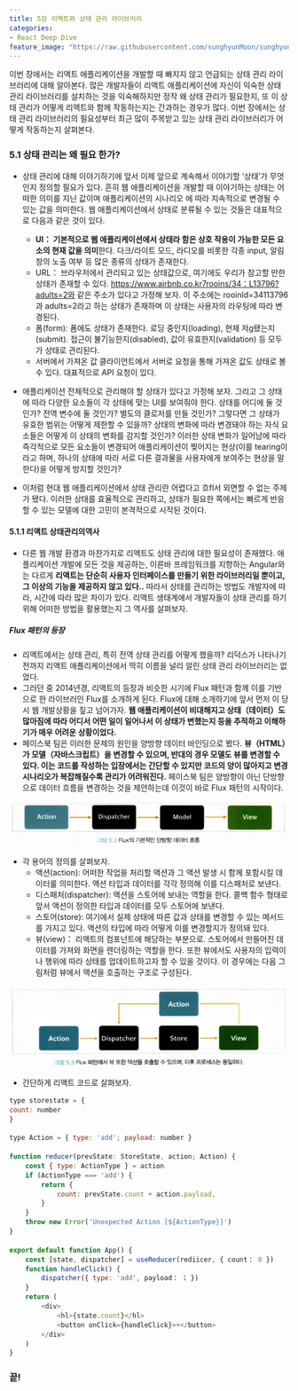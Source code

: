 ```yaml
---
title: 5장 리액트와 상태 관리 라이브러리
categories:
- React Deep Dive
feature_image: "https://raw.githubusercontent.com/sunghyunMoon/sunghyunmoon.github.io/main/assets/img/background/react.png"
---
```


이번 장에서는 리액트 애플리케이션을 개발할 때 빠지지 않고 언급되는 상태 관리 라이브러리에 대해 알아본다. 많은 개발자들이 리액트 애플리케이션에 자신이 익숙한 상태 관리 라이브러리를 설치하는 것을 익숙해하지만 정작 왜 상태 관리가 필요한지, 또 이 상태 관리가 어떻게 리액트와 함께 작동하는지는 간과하는 경우가 많다. 이번 장에서는 상태 관리 라이브러리의 필요성부터 최근 많이 주목받고 있는 상태 관리 라이브러리가 어떻게 작동하는지 살펴본다.

### 5.1 상태 관리는 왜 필요 한가?

-  상태 관리에 대해 이야기하기에 앞서 이제 앞으로 계속해서 이야기할 ‘상태’가 무엇인지 정의할 필요가 있다. 흔히 웹 애플리케이션을 개발할 때 이야기하는 상태는 어떠한 의미를 지닌 값이며 애플리케이션의 시나리오
에 따라 지속적으로 변경될 수 있는 값을 의미한다. 웹 애플리케이션에서 상태로 분류될 수 있는 것들은 대표적으로 다음과 같은 것이 있다.
    - **UI： 기본적으로 웹 애플리케이션에서 상태라 함은 상호 작용이 가능한 모든 요소의 현재 값을 의미**한다. 다크/라이트 모드, 라디오를 비롯한 각종 input, 알림창의 노출 여부 등 많은 종류의 상태가 존재한다.
    - URL： 브라우저에서 관리되고 있는 상태값으로, 여기에도 우리가 참고할 만한 상태가 존재할 수 있다. https://www.airbnb.co.kr7rooins/34：L13796?adults=2와 같은 주소가 있다고 가정해 보자. 이 주소에는 rooinld=34113796과 adults=2라고 하는 상태가 존재하며 이 상태는 사용자의 라우팅에 따라 변경된다.
    - 폼(form): 폼에도 상태가 존재한다. 로딩 중인지(loading), 현재 저g됐는지(submit). 접근이 불7|능한지(disabled), 값이 유효한지(validation) 등 모두가 상태로 관리된다.
    - 서버에서 가져온 값 클라이언트에서 서버로 요청을 통해 가져온 값도 상태로 볼 수 있다. 대표적으로 API 요청이 있다.

- 애플리케이션 전체적으로 관리해야 할 상태가 있다고 가정해 보자. 그리고 그 상태에 따라 다양한 요소들이 각 상태에 맞는 UI를 보여줘야 한다. 상태를 어디에 둘 것인가? 전역 변수에 둘 것인가? 별도의 클로저를 만들 것인가? 그렇다면 그 상태가 유효한 범위는 어떻게 제한할 수 있을까? 상태의 변화에 따라 변경돼야 하는 자식 요소들은 어떻게 이 상태의 변화를 감지할 것인가? 이러한 상태 변화가 일어남에 따라 즉각적으로 모든 요소들이 변경되어 애플리케이션이 찢어지는 현상(이를 tearing이라고 하며, 하나의 상태에 따라 서로 다른 결과물을 사용자에게 보여주는 현상을 말한다)을 어떻게 방지할 것인가?
- 이처럼 현대 웹 애플리케이션에서 상태 관리란 어렵다고 흐fl서 외면할 수 없는 주제가 됐다. 이러한 상태를 효율적으로 관리하고, 상태가 필요한 쪽에서는 빠르게 반응할 수 있는 모델에 대한 고민이 본격적으로 시작된 것이다.

#### 5.1.1 리액트 상태관리의역사

- 다른 웹 개발 환경과 마찬가지로 리액트도 상태 관리에 대한 필요성이 존재했다. 애플리케이션 개발에 모든 것을 제공하는, 이른바 프레임워크를 지향하는 Angular와는 다르게 **리액트는 단순히 사용자 인터페이스를 만들기 위한 라이브러리일 뿐이고, 그 이상의 기능을 제공하지 않고 있다..** 따라서 상태를 관리하는 방법도 개발자에 따라, 시간에 따라 많은 차이가 있다. 리액트 생태계에서 개발자들이 상태 관리를 하기 위해 어떠한 방법을 활용했는지 그 역사를 살펴보자.

<h5>Flux 패턴의 등장</h5>

- 리액트에서는 상태 관리, 특히 전역 상태 관리를 어떻게 했을까? 리덕스가 나타나기 전까지 리액트 애플리케이션에서 딱히 이름을 널리 알린 상태 관리 라이브러리는 없었다.
- 그러던 중 2014년경, 리액트의 등장과 비슷한 시기에 Flux 패턴과 함께 이를 기반으로 한 라이브러인 Flux를 소개하게 된다. Flux에 대해 소개하기에 앞서 먼저 이 당시 웹 개발상황을 짚고 넘어가자. **웹 애플리케이션이 비대해지고 상태（데이터）도 많아짐에 따라 어디서 어떤 일이 일어나서 이 상태가 변했는지 등을 추적하고 이해하기가 매우 어려운 상황이었다.**
- 페이스북 팀은 이러한 문제의 원인을 양방향 데이터 바인딩으로 봤다. **뷰（HTML）가 모델（자바스크립트）을 변경할 수 있으며, 반대의 경우 모델도 뷰를 변경할 수 있다. 이는 코드를 작성하는 입장에서는 간단할 수 있지만 코드의 양이 많아지고 변경 시나리오가 복잡해질수록 관리가 어려워진다.** 페이스북 팀은 양방향이 아닌 단방향으로 데이터 흐름을 변경하는 것을 제안하는데 이것이 바로 Flux 패턴의 시작이다.

<div><img src= "/assets/img/post/flux_flow.PNG"></div>

-  각 용어의 정의를 살펴보자.
    - 액션(action): 어떠한 작업을 처리할 액션과 그 액션 발생 시 함께 포함시킬 데이터룰 의미한다. 액션 타입과 데이터를 각각 정의해 이를 디스패처로 보낸다.
    - 디스패처(dispatcher): 액션을 스토어에 보내는 역할을 한다. 콜백 함수 형태로 앞서 액션이 정의한 타입과 데이터를 모두 스토어에 보낸다.
    - 스토어(store): 여기에서 실제 상태에 따른 값과 상태를 변경할 수 있는 메서드를 가지고 있다. 액션의 타입에 따라 어떻게 이를 변경할지가 정의돼 있다.
    - 뷰(view)： 리액트의 컴포넌트에 해당하는 부분으로. 스토어에서 만들어진 데이터를 가져와 화면을 렌더링하는 역할을 한다. 또한 뷰에서도 사용자의 입력이나 행위에 따라 상태를 업데이트하고자 할 수 있을 것이다. 이 경우에는 다음 그림처럼 뷰에서 액션을 호출하는 구조로 구성된다.

<div><img src= "/assets/img/post/flux_flow2.PNG"></div>

- 간단하게 리액트 코드로 살펴보자.

```js
type storestate = {
count: number
}

type Action = { type: 'add'; payload: number }

function reducer(prevState: StoreState, action; Action) {
    const { type: ActionType } = action
    if (ActionType === 'add') {
        return {
            count: prevState.count + action.payload,
        }
    }
    throw new Error('Unexpected Action [${ActionType}]')
}

export default function App() {
    const [state, dispatcher] = useReducer(rediicer, { count： 0 })
    function handleClick() {
        dispatcher({ type: 'add', payload： 1 })
    }
    return (
        <div>
            <hl>{state.count}</hl>
            <button onClick={handleClick}>+</button>
        </div>
    )
}
```





<h3>끝!</h3>
